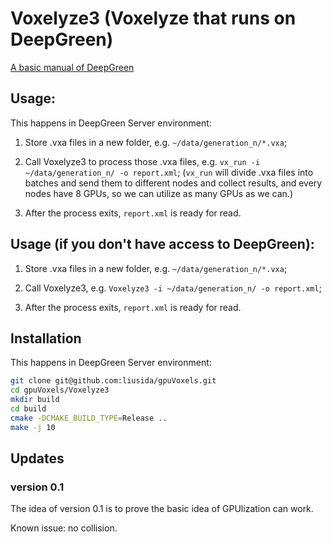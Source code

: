 # Voxelyze3 (Voxelyze that runs on DeepGreen)

[A basic manual of DeepGreen](https://wiki.uvm.edu/w/DeepGreenDocs)

## Usage:

This happens in DeepGreen Server environment:

1. Store .vxa files in a new folder, e.g. `~/data/generation_n/*.vxa`;

2. Call Voxelyze3 to process those .vxa files, e.g. `vx_run -i ~/data/generation_n/ -o report.xml`; (`vx_run` will divide .vxa files into batches and send them to different nodes and collect results, and every nodes have 8 GPUs, so we can utilize as many GPUs as we can.)

3. After the process exits, `report.xml` is ready for read.

## Usage (if you don't have access to DeepGreen):

1. Store .vxa files in a new folder, e.g. `~/data/generation_n/*.vxa`;

2. Call Voxelyze3, e.g. `Voxelyze3 -i ~/data/generation_n/ -o report.xml`;

3. After the process exits, `report.xml` is ready for read.

## Installation

This happens in DeepGreen Server environment:

```bash
git clone git@github.com:liusida/gpuVoxels.git
cd gpuVoxels/Voxelyze3
mkdir build
cd build
cmake -DCMAKE_BUILD_TYPE=Release ..
make -j 10
```

## Updates

### version 0.1

The idea of version 0.1 is to prove the basic idea of GPUlization can work.

Known issue: no collision.

